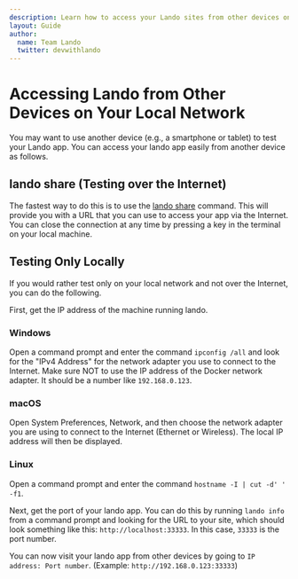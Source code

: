 ```yaml
---
description: Learn how to access your Lando sites from other devices on your network like mobile phones or tablets.
layout: Guide
author:
  name: Team Lando
  twitter: devwithlando
---
```


# Accessing Lando from Other Devices on Your Local Network

You may want to use another device (e.g., a smartphone or tablet) to test your Lando app.  You can access your lando app easily from another device as follows.

## lando share (Testing over the Internet)

The fastest way to do this is to use the [lando share](../cli/share.html) command.  This will provide you with a URL that you can use to access your app via the Internet.  You can close the connection at any time by pressing a key in the terminal on your local machine.

## Testing Only Locally

If you would rather test only on your local network and not over the Internet, you can do the following.

First, get the IP address of the machine running lando.

### Windows

Open a command prompt and enter the command `ipconfig /all` and look for the "IPv4 Address" for the network adapter you use to connect to the Internet.  Make sure NOT to use the IP address of the Docker network adapter.  It should be a number like `192.168.0.123`.

### macOS

Open System Preferences, Network, and then choose the network adapter you are using to connect to the Internet (Ethernet or Wireless).  The local IP address will then be displayed.

### Linux

Open a command prompt and enter the command `hostname -I | cut -d' ' -f1`.

Next, get the port of your lando app.  You can do this by running `lando info` from a command prompt and looking for the URL to your site, which should look something like this: `http://localhost:33333`.  In this case, `33333` is the port number.

You can now visit your lando app from other devices by going to `IP address: Port number`.  (Example: `http://192.168.0.123:33333`)
